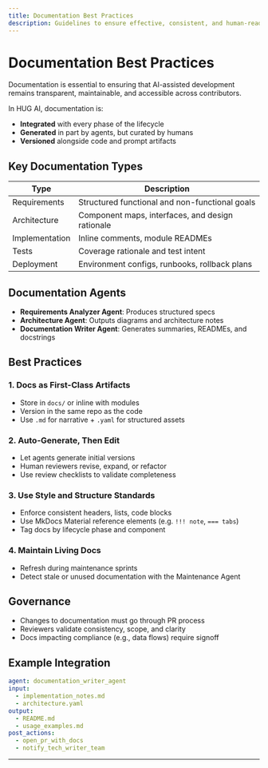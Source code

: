 ```yaml
---
title: Documentation Best Practices
description: Guidelines to ensure effective, consistent, and human-readable documentation across the HUG AI lifecycle.
---
```


# Documentation Best Practices

Documentation is essential to ensuring that AI-assisted development remains transparent, maintainable, and accessible across contributors.

In HUG AI, documentation is:
- **Integrated** with every phase of the lifecycle
- **Generated** in part by agents, but curated by humans
- **Versioned** alongside code and prompt artifacts

## Key Documentation Types

| Type              | Description                                       |
|-------------------|---------------------------------------------------|
| Requirements      | Structured functional and non-functional goals   |
| Architecture      | Component maps, interfaces, and design rationale |
| Implementation    | Inline comments, module READMEs                  |
| Tests             | Coverage rationale and test intent               |
| Deployment        | Environment configs, runbooks, rollback plans    |

## Documentation Agents

- **Requirements Analyzer Agent**: Produces structured specs
- **Architecture Agent**: Outputs diagrams and architecture notes
- **Documentation Writer Agent**: Generates summaries, READMEs, and docstrings

## Best Practices

### 1. Docs as First-Class Artifacts
- Store in `docs/` or inline with modules
- Version in the same repo as the code
- Use `.md` for narrative + `.yaml` for structured assets

### 2. Auto-Generate, Then Edit
- Let agents generate initial versions
- Human reviewers revise, expand, or refactor
- Use review checklists to validate completeness

### 3. Use Style and Structure Standards
- Enforce consistent headers, lists, code blocks
- Use MkDocs Material reference elements (e.g. `!!! note`, `=== tabs`)
- Tag docs by lifecycle phase and component

### 4. Maintain Living Docs
- Refresh during maintenance sprints
- Detect stale or unused documentation with the Maintenance Agent

## Governance

- Changes to documentation must go through PR process
- Reviewers validate consistency, scope, and clarity
- Docs impacting compliance (e.g., data flows) require signoff

## Example Integration

```yaml
agent: documentation_writer_agent
input:
  - implementation_notes.md
  - architecture.yaml
output:
  - README.md
  - usage_examples.md
post_actions:
  - open_pr_with_docs
  - notify_tech_writer_team
```

---


